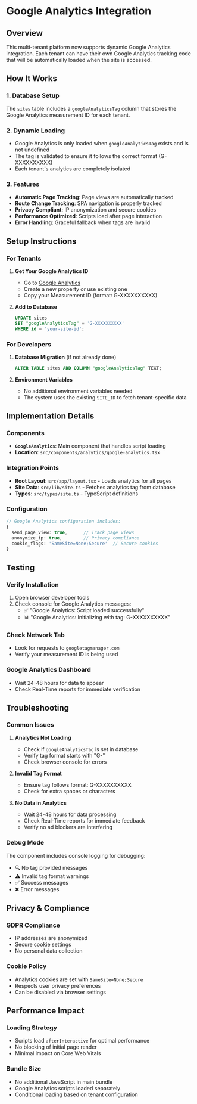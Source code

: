 # Google Analytics Integration

## Overview
This multi-tenant platform now supports dynamic Google Analytics integration. Each tenant can have their own Google Analytics tracking code that will be automatically loaded when the site is accessed.

## How It Works

### 1. Database Setup
The `sites` table includes a `googleAnalyticsTag` column that stores the Google Analytics measurement ID for each tenant.

### 2. Dynamic Loading
- Google Analytics is only loaded when `googleAnalyticsTag` exists and is not undefined
- The tag is validated to ensure it follows the correct format (G-XXXXXXXXXX)
- Each tenant's analytics are completely isolated

### 3. Features
- **Automatic Page Tracking**: Page views are automatically tracked
- **Route Change Tracking**: SPA navigation is properly tracked
- **Privacy Compliant**: IP anonymization and secure cookies
- **Performance Optimized**: Scripts load after page interaction
- **Error Handling**: Graceful fallback when tags are invalid

## Setup Instructions

### For Tenants

1. **Get Your Google Analytics ID**
   - Go to [Google Analytics](https://analytics.google.com/)
   - Create a new property or use existing one
   - Copy your Measurement ID (format: G-XXXXXXXXXX)

2. **Add to Database**
   ```sql
   UPDATE sites 
   SET "googleAnalyticsTag" = 'G-XXXXXXXXXX' 
   WHERE id = 'your-site-id';
   ```

### For Developers

1. **Database Migration** (if not already done)
   ```sql
   ALTER TABLE sites ADD COLUMN "googleAnalyticsTag" TEXT;
   ```

2. **Environment Variables**
   - No additional environment variables needed
   - The system uses the existing `SITE_ID` to fetch tenant-specific data

## Implementation Details

### Components
- **`GoogleAnalytics`**: Main component that handles script loading
- **Location**: `src/components/analytics/google-analytics.tsx`

### Integration Points
- **Root Layout**: `src/app/layout.tsx` - Loads analytics for all pages
- **Site Data**: `src/lib/site.ts` - Fetches analytics tag from database
- **Types**: `src/types/site.ts` - TypeScript definitions

### Configuration
```typescript
// Google Analytics configuration includes:
{
  send_page_view: true,      // Track page views
  anonymize_ip: true,        // Privacy compliance
  cookie_flags: 'SameSite=None;Secure'  // Secure cookies
}
```

## Testing

### Verify Installation
1. Open browser developer tools
2. Check console for Google Analytics messages:
   - ✅ "Google Analytics: Script loaded successfully"
   - 📊 "Google Analytics: Initializing with tag: G-XXXXXXXXXX"

### Check Network Tab
- Look for requests to `googletagmanager.com`
- Verify your measurement ID is being used

### Google Analytics Dashboard
- Wait 24-48 hours for data to appear
- Check Real-Time reports for immediate verification

## Troubleshooting

### Common Issues

1. **Analytics Not Loading**
   - Check if `googleAnalyticsTag` is set in database
   - Verify tag format starts with "G-"
   - Check browser console for errors

2. **Invalid Tag Format**
   - Ensure tag follows format: G-XXXXXXXXXX
   - Check for extra spaces or characters

3. **No Data in Analytics**
   - Wait 24-48 hours for data processing
   - Check Real-Time reports for immediate feedback
   - Verify no ad blockers are interfering

### Debug Mode
The component includes console logging for debugging:
- 🔍 No tag provided messages
- ⚠️ Invalid tag format warnings
- ✅ Success messages
- ❌ Error messages

## Privacy & Compliance

### GDPR Compliance
- IP addresses are anonymized
- Secure cookie settings
- No personal data collection

### Cookie Policy
- Analytics cookies are set with `SameSite=None;Secure`
- Respects user privacy preferences
- Can be disabled via browser settings

## Performance Impact

### Loading Strategy
- Scripts load `afterInteractive` for optimal performance
- No blocking of initial page render
- Minimal impact on Core Web Vitals

### Bundle Size
- No additional JavaScript in main bundle
- Google Analytics scripts loaded separately
- Conditional loading based on tenant configuration 